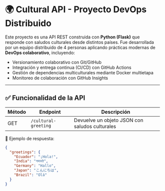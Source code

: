 # 🌍 Cultural API - Proyecto DevOps Distribuido

Este proyecto es una API REST construida con **Python (Flask)** que responde con saludos culturales desde distintos países. Fue desarrollada por un equipo distribuido de 4 personas aplicando prácticas modernas de **DevOps colaborativo**, incluyendo:

- Versionamiento colaborativo con Git/GitHub
- Integración y entrega continua (CI/CD) con GitHub Actions
- Gestión de dependencias multiculturales mediante Docker multietapa
- Monitoreo de colaboración con GitHub Insights

---

## ✅ Funcionalidad de la API

| Método | Endpoint               | Descripción                                       |
|--------|------------------------|---------------------------------------------------|
| GET    | `/cultural-greeting`   | Devuelve un objeto JSON con saludos culturales   |

📌 Ejemplo de respuesta:
```json
{
  "greetings": {
    "Ecuador": "¡Hola!",
    "India": "नमस्ते",
    "Germany": "Hallo",
    "Japan": "こんにちは",
    "Brazil": "Olá"
  }
}
